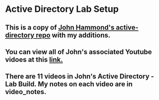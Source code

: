 # Active Directory Lab Setup
## This is a copy of [John Hammond's active-directory repo](https://github.com/johnHammond/active_directory/) with my additions.
## You can view all of John's associated Youtube vidoes at this [link.](https://www.youtube.com/playlist?list=PL1H1sBF1VAKVoU6Q2u7BBGPsnkn-rajlp)
## There are 11 videos in John's Active Directory - Lab Build. My notes on each video are in video_notes.
